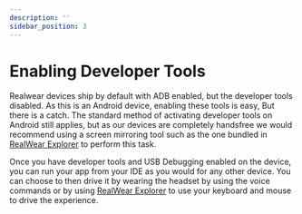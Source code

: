 ```yaml
---
description: ''
sidebar_position: 3
---
```


# Enabling Developer Tools

Realwear devices ship by default with ADB enabled, but the developer tools disabled. As this is an Android device, enabling these tools is easy, But there is a catch. The standard method of activating developer tools on Android still applies, but as our devices are completely handsfree we would recommend using a screen mirroring tool such as the one bundled in [RealWear Explorer](../downloads/realwear-explorer.md) to perform this task.

Once you have developer tools and USB Debugging enabled on the device, you can run your app from your IDE as you would for any other device. You can choose to then drive it by wearing the headset by using the voice commands or by using [RealWear Explorer](../downloads/realwear-explorer.md) to use your keyboard and mouse to drive the experience. 